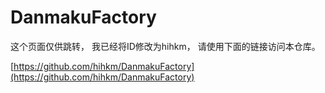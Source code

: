# DanmakuFactory
这个页面仅供跳转，
我已经将ID修改为hihkm，
请使用下面的链接访问本仓库。

[https://github.com/hihkm/DanmakuFactory](https://github.com/hihkm/DanmakuFactory)
